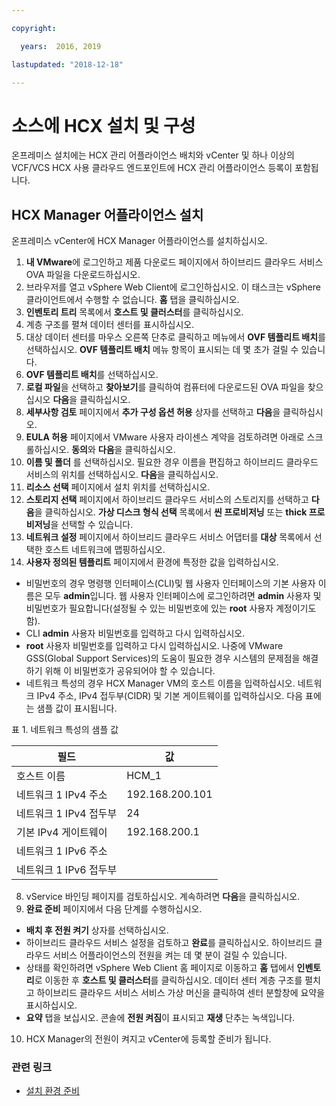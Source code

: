 ```yaml
---

copyright:

  years:  2016, 2019

lastupdated: "2018-12-18"

---
```

# 소스에 HCX 설치 및 구성

온프레미스 설치에는 HCX 관리 어플라이언스 배치와 vCenter 및 하나 이상의 VCF/VCS HCX 사용 클라우드 엔드포인트에 HCX 관리 어플라이언스 등록이 포함됩니다. 

## HCX Manager 어플라이언스 설치

온프레미스 vCenter에 HCX Manager 어플라이언스를 설치하십시오. 

1. **내 VMware**에 로그인하고 제품 다운로드 페이지에서 하이브리드 클라우드 서비스 OVA 파일을 다운로드하십시오. 
2. 브라우저를 열고 vSphere Web Client에 로그인하십시오. 이 태스크는 vSphere 클라이언트에서 수행할 수 없습니다. **홈** 탭을 클릭하십시오.
3. **인벤토리 트리** 목록에서 **호스트 및 클러스터**를 클릭하십시오.
4. 계층 구조를 펼쳐 데이터 센터를 표시하십시오. 
5. 대상 데이터 센터를 마우스 오른쪽 단추로 클릭하고 메뉴에서 **OVF 템플리트 배치**를 선택하십시오. **OVF 템플리트 배치** 메뉴 항목이 표시되는 데 몇 초가 걸릴 수 있습니다. 
6. **OVF 템플리트 배치**를 선택하십시오.
  1. **로컬 파일**을 선택하고 **찾아보기**를 클릭하여 컴퓨터에 다운로드된 OVA 파일을 찾으십시오 **다음**을 클릭하십시오.
  2. **세부사항 검토** 페이지에서 **추가 구성 옵션 허용** 상자를 선택하고 **다음**을 클릭하십시오.
  3. **EULA 허용** 페이지에서 VMware 사용자 라이센스 계약을 검토하려면 아래로 스크롤하십시오. **동의**와 **다음**을 클릭하십시오.
  4. **이름 및 폴더** 를 선택하십시오. 필요한 경우 이름을 편집하고 하이브리드 클라우드 서비스의 위치를 선택하십시오. **다음**을 클릭하십시오.
  5. **리소스 선택** 페이지에서 설치 위치를 선택하십시오. 
  6. **스토리지 선택** 페이지에서 하이브리드 클라우드 서비스의 스토리지를 선택하고 **다음**을 클릭하십시오. **가상 디스크 형식 선택** 목록에서 **씬 프로비저닝** 또는 **thick 프로비저닝**을 선택할 수 있습니다. 
  7. **네트워크 설정** 페이지에서 하이브리드 클라우드 서비스 어댑터를 **대상** 목록에서 선택한 호스트 네트워크에 맵핑하십시오. 
7. **사용자 정의된 템플리트** 페이지에서 환경에 특정한 값을 입력하십시오. 
  * 비밀번호의 경우 명령행 인터페이스(CLI)및 웹 사용자 인터페이스의 기본 사용자 이름은 모두 **admin**입니다. 웹 사용자 인터페이스에 로그인하려면 **admin** 사용자 및 비밀번호가 필요합니다(설정될 수 있는 비밀번호에 있는 **root** 사용자 계정이기도 함). 
  * CLI **admin** 사용자 비밀번호를 입력하고 다시 입력하십시오. 
  * **root** 사용자 비밀번호를 입력하고 다시 입력하십시오. 나중에 VMware GSS(Global Support Services)의 도움이 필요한 경우 시스템의 문제점을 해결하기 위해 이 비밀번호가 공유되어야 할 수 있습니다. 
  * 네트워크 특성의 경우 HCX Manager VM의 호스트 이름을 입력하십시오. 네트워크 IPv4 주소, IPv4 접두부(CIDR) 및 기본 게이트웨이를 입력하십시오. 다음 표에는 샘플 값이 표시됩니다. 

표 1. 네트워크 특성의 샘플 값

| 필드      |값           |
|--------------------------|-----------------|
|호스트 이름                 | HCM_1           |
| 네트워크 1 IPv4 주소   | 192.168.200.101 |
| 네트워크 1 IPv4 접두부   | 24              |
| 기본 IPv4 게이트웨이     | 192.168.200.1   |
| 네트워크 1 IPv6 주소   |                 |
| 네트워크 1 IPv6 접두부   |                 |

8. vService 바인딩 페이지를 검토하십시오. 계속하려면 **다음**을 클릭하십시오.
9. **완료 준비** 페이지에서 다음 단계를 수행하십시오. 
  * **배치 후 전원 켜기** 상자를 선택하십시오. 
  * 하이브리드 클라우드 서비스 설정을 검토하고 **완료**를 클릭하십시오. 하이브리드 클라우드 서비스 어플라이언스의 전원을 켜는 데 몇 분이 걸릴 수 있습니다. 
  * 상태를 확인하려면 vSphere Web Client 홈 페이지로 이동하고 **홈** 탭에서 **인벤토리**로 이동한 후 **호스트 및 클러스터**를 클릭하십시오. 데이터 센터 계층 구조를 펼치고 하이브리드 클라우드 서비스 서비스 가상 머신을 클릭하여 센터 분할창에 요약을 표시하십시오. 
  * **요약** 탭을 보십시오. 콘솔에 **전원 켜짐**이 표시되고 **재생** 단추는 녹색입니다. 
10. HCX Manager의 전원이 켜지고 vCenter에 등록할 준비가 됩니다. 

### 관련 링크

* [설치 환경 준비](hcx-archi-prep-install.html)
